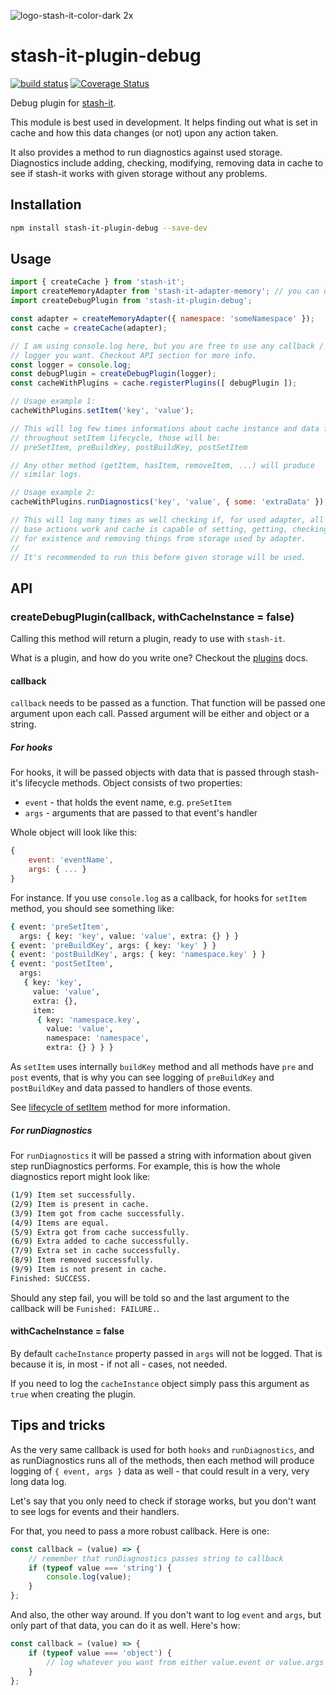 ![logo-stash-it-color-dark 2x](https://user-images.githubusercontent.com/1819138/30385483-99fd209c-98a7-11e7-85e2-595791d8d894.png)

# stash-it-plugin-debug

[![build status](https://img.shields.io/travis/smolak/stash-it-adapter-memory/master.svg?style=flat-square)](https://travis-ci.org/smolak/stash-it-adapter-memory)
[![Coverage Status](https://coveralls.io/repos/github/smolak/stash-it-adapter-memory/badge.svg?branch=master)](https://coveralls.io/github/smolak/stash-it-adapter-memory)

Debug plugin for [stash-it](https://www.npmjs.com/package/stash-it).

This module is best used in development. It helps finding out what is
set in cache and how this data changes (or not) upon any action taken.

It also provides a method to run diagnostics against used storage.
Diagnostics include adding, checking, modifying, removing data in cache
to see if stash-it works with given storage without any problems.

## Installation

```sh
npm install stash-it-plugin-debug --save-dev
```

## Usage

```javascript
import { createCache } from 'stash-it';
import createMemoryAdapter from 'stash-it-adapter-memory'; // you can use any adapter you like
import createDebugPlugin from 'stash-it-plugin-debug';

const adapter = createMemoryAdapter({ namespace: 'someNamespace' });
const cache = createCache(adapter);

// I am using console.log here, but you are free to use any callback /
// logger you want. Checkout API section for more info.
const logger = console.log;
const debugPlugin = createDebugPlugin(logger);
const cacheWithPlugins = cache.registerPlugins([ debugPlugin ]);

// Usage example 1:
cacheWithPlugins.setItem('key', 'value');

// This will log few times informations about cache instance and data flow
// throughout setItem lifecycle, those will be:
// preSetItem, preBuildKey, postBuildKey, postSetItem

// Any other method (getItem, hasItem, removeItem, ...) will produce
// similar logs.

// Usage example 2:
cacheWithPlugins.runDiagnostics('key', 'value', { some: 'extraData' });

// This will log many times as well checking if, for used adapter, all
// base actions work and cache is capable of setting, getting, checking
// for existence and removing things from storage used by adapter.
//
// It's recommended to run this before given storage will be used.
```

## API

### createDebugPlugin(callback, withCacheInstance = false)

Calling this method will return a plugin, ready to use with `stash-it`.

What is a plugin, and how do you write one? Checkout the
[plugins](https://jaceks.gitbooks.io/stash-it/content/advanced-usage/plugins.html)
docs.

#### callback

`callback` needs to be passed as a function. That function will be passed
one argument upon each call. Passed argument will be either and object or a string.

##### For hooks

For hooks, it will be passed objects with data that is passed through stash-it's
lifecycle methods. Object consists of two properties:

 - `event` - that holds the event name, e.g. `preSetItem`
 - `args` - arguments that are passed to that event's handler

Whole object will look like this:

```javascript
{
    event: 'eventName',
    args: { ... }
}
```


For instance. If you use `console.log` as a callback,
for hooks for `setItem` method, you should see something like:

```sh
{ event: 'preSetItem',
  args: { key: 'key', value: 'value', extra: {} } }
{ event: 'preBuildKey', args: { key: 'key' } }
{ event: 'postBuildKey', args: { key: 'namespace.key' } }
{ event: 'postSetItem',
  args:
   { key: 'key',
     value: 'value',
     extra: {},
     item:
      { key: 'namespace.key',
        value: 'value',
        namespace: 'namespace',
        extra: {} } } }
```

As `setItem` uses internally `buildKey` method and all methods have
`pre` and `post` events, that is why you can see logging of `preBuildKey` and `postBuildKey` and data passed to handlers of those events.

See [lifecycle of setItem](https://jaceks.gitbooks.io/stash-it/content/api/cacheinstance.html#setitemkey-value-extra) method for more information.


##### For runDiagnostics

For `runDiagnostics` it will be passed a string with information about
given step runDiagnostics performs. For example, this is how the whole
diagnostics report might look like:

```sh
(1/9) Item set successfully.
(2/9) Item is present in cache.
(3/9) Item got from cache successfully.
(4/9) Items are equal.
(5/9) Extra got from cache successfully.
(6/9) Extra added to cache successfully.
(7/9) Extra set in cache successfully.
(8/9) Item removed successfully.
(9/9) Item is not present in cache.
Finished: SUCCESS.
```

Should any step fail, you will be told so and the last argument to the
callback will be `Funished: FAILURE.`.

#### withCacheInstance = false

By default `cacheInstance` property passed in `args` will not be logged.
That is because it is, in most - if not all - cases, not needed.

If you need to log the `cacheInstance` object simply pass this argument as `true` when creating the plugin.


## Tips and tricks

As the very same callback is used for both `hooks` and `runDiagnostics`,
and as runDiagnostics runs all of the methods, then each method will
produce logging of `{ event, args }` data as well - that could result in a very, very long data log.

Let's say that you only need to check if storage works, but you don't want to see logs for events and their handlers.

For that, you need to pass a more robust callback. Here is one:

```javascript
const callback = (value) => {
    // remember that runDiagnostics passes string to callback
    if (typeof value === 'string') {
        console.log(value);
    }
};
```

And also, the other way around. If you don't want to log `event` and `args`, but only part of that data, you can do it as well. Here's how:

```javascript
const callback = (value) => {
    if (typeof value === 'object') {
        // log whatever you want from either value.event or value.args
    }
};
```
